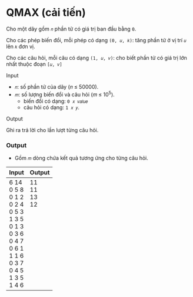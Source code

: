 # QMAX (cải tiến)

Cho một dãy gồm `𝑛` phần tử có giá trị ban đầu bằng `0`.

Cho các phép biến đổi, mỗi phép có dạng `(0, 𝑢, 𝑘)`: tăng  phần tử ở vị trí `𝑢` lên `𝑘` đơn vị.

Cho các câu hỏi, mỗi câu có dạng `(1, 𝑢, 𝑣)`: cho biết phần tử có giá trị lớn nhất thuộc đoạn `[𝑢, 𝑣]`

Input

* `𝑛`: số phần tử của dãy (𝑛 ≤ 50000).
* `𝑚`: số lượng biến đổi và câu hỏi (𝑚 ≤ 10<sup>5</sup>).
    * biến đổi có dạng: `0 𝑥 𝑣𝑎𝑙𝑢𝑒`
    * câu hỏi có dạng: `1 𝑥 𝑦`.

Output

Ghi ra trả lời cho lần lượt từng câu hỏi.

### Output

* Gồm `𝑚` dòng chứa kết quả tương ứng cho từng câu hỏi.

| Input | Output |
|:---|:---|
6 14 <br> 0 5 8 <br> 0 1 2 <br> 0 2 4 <br> 0 5 3 <br> 1 3 5 <br> 0 1 3 <br> 0 3 6 <br> 0 4 7 <br> 0 6 1 <br> 1 1 6 <br> 0 3 7 <br> 0 4 5 <br> 1 3 5 <br> 1 4 6 | 11 <br> 11 <br> 13 <br> 12 <br>  <br>  <br>  <br>  <br>  <br>  <br>  <br>  <br>  <br>  <br>  <br> 

